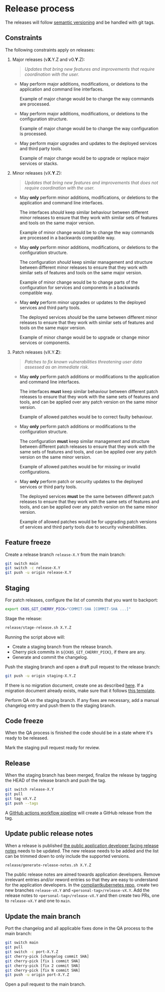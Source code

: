 # Release process

The releases will follow [semantic versioning](https://semver.org/) and be handled with git tags.

## Constraints

The following constraints apply on releases:

1. Major releases (v**X**.Y.Z and v0.**Y**.Z):

    > *Updates that bring new features and improvements that require coordination with the user.*

    - May perform major additions, modifications, or deletions to the application and command line interfaces.

      Example of major change would be to change the way commands are processed.

    - May perform major additions, modifications, or deletions to the configuration structure.

      Example of major change would be to change the way configuration is processed.

    - May perform major upgrades and updates to the deployed services and third party tools.

      Example of major change would be to upgrade or replace major services or stacks.

1. Minor releases (vX.**Y**.Z):

    > *Updates that bring new features and improvements that does not require coordination with the user.*

    - May **only** perform minor additions, modifications, or deletions to the application and command line interfaces.

      The interfaces *should* keep similar behaviour between different minor releases to ensure that they work with similar sets of features and tools on the same major version.

      Example of minor change would be to change the way commands are processed in a backwards compatible way.

    - May **only** perform minor additions, modifications, or deletions to the configuration structure.

      The configuration *should* keep similar management and structure between different minor releases to ensure that they work with similar sets of features and tools on the same major version.

      Example of minor change would be to change parts of the configuration for services and components in a backwards compatible way.

    - May **only** perform minor upgrades or updates to the deployed services and third party tools.

      The deployed services *should* be the same between different minor releases to ensure that they work with similar sets of features and tools on the same major version.

      Example of minor change would be to upgrade or change minor services or components.

1. Patch releases (vX.Y.**Z**):

    > *Patches to fix known vulnerabilities threatening user data assessed as an immediate risk.*

    - May **only** perform patch additions or modifications to the application and command line interfaces.

      The interfaces **must** keep similar behaviour between different patch releases to ensure that they work with the same sets of features and tools, and can be applied over any patch version on the same minor version.

      Example of allowed patches would be to correct faulty behaviour.

    - May **only** perform patch additions or modifications to the configuration structure.

      The configuration **must** keep similar management and structure between different patch releases to ensure that they work with the same sets of features and tools, and can be applied over any patch version on the same minor version.

      Example of allowed patches would be for missing or invalid configurations.

    - May **only** perform patch or security updates to the deployed services or third party tools.

      The deployed services **must** be the same between different patch releases to ensure that they work with the same sets of features and tools, and can be applied over any patch version on the same minor version.

      Example of allowed patches would be for upgrading patch versions of services and third party tools due to security vulnerabilities.

## Feature freeze

Create a release branch `release-X.Y` from the main branch:

```bash
git switch main
git switch -c release-X.Y
git push -u origin release-X.Y
```

## Staging

For patch releases, configure the list of commits that you want to backport:

```bash
export CK8S_GIT_CHERRY_PICK="COMMIT-SHA [COMMIT-SHA ...]"
```

Stage the release:

```bash
release/stage-release.sh X.Y.Z
```

Running the script above will:

- Create a staging branch from the release branch.
- Cherry pick commits in `${CK8S_GIT_CHERRY_PICK}`, if there are any.
- Generate and commit the changelog.

Push the staging branch and open a draft pull request to the release branch:

```bash
git push -u origin staging-X.Y.Z
```

If there is no migration document, create one as described [here](../migration/README.md).
If a migration document already exists, make sure that it follows [this template](../migration/template/README.md).

Perform QA on the staging branch.
If any fixes are necessary, add a manual changelog entry and push them to the staging branch.

## Code freeze

When the QA process is finished the code should be in a state where it's ready to be released.

Mark the staging pull request ready for review.

## Release

When the staging branch has been merged, finalize the release by tagging the HEAD of the release branch and push the tag.

```bash
git switch release-X.Y
git pull
git tag vX.Y.Z
git push --tags
```

A [GitHub actions workflow pipeline](/.github/workflows/release.yml) will create a GitHub release from the tag.

## Update public release notes

When a release is published [the public application developer facing release notes](https://github.com/elastisys/compliantkubernetes/blob/main/docs/release-notes/ck8s.md) needs to be updated.
The new release needs to be added and the list can be trimmed down to only include the supported versions.

```bash
release/generate-release-notes.sh X.Y.Z
```

The public release notes are aimed towards application developers.
Remove irrelevant entries and/or reword entries so that they are easy to understand for the application developers.
In the [compliantkubernetes repo](https://github.com/elastisys/compliantkubernetes), create two new branches `release-vX.Y` and `<personal-tag>/release-vX.Y`.
Add the release notes to `<personal-tag>/release-vX.Y` and then create two PRs, one to `release-vX.Y` and one to `main`.

## Update the main branch

Port the changelog and all applicable fixes done in the QA process to the main branch:

```bash
git switch main
git pull
git switch -c port-X.Y.Z
git cherry-pick [changelog commit SHA]
git cherry-pick [fix 1 commit SHA]
git cherry-pick [fix 2 commit SHA]
git cherry-pick [fix N commit SHA]
git push -u origin port-X.Y.Z
```

Open a pull request to the main branch.
